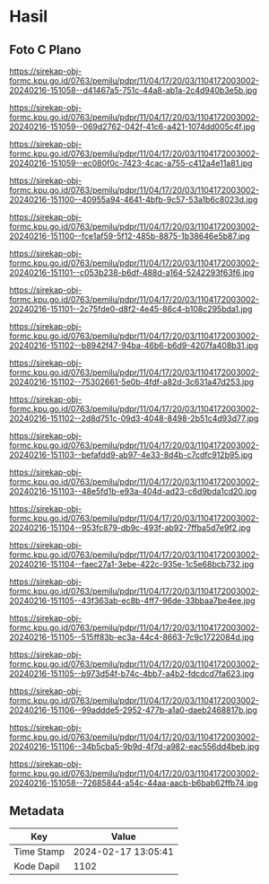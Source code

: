 # Hasil

## Foto C Plano

https://sirekap-obj-formc.kpu.go.id/0763/pemilu/pdpr/11/04/17/20/03/1104172003002-20240216-151058--d41467a5-751c-44a8-ab1a-2c4d940b3e5b.jpg

https://sirekap-obj-formc.kpu.go.id/0763/pemilu/pdpr/11/04/17/20/03/1104172003002-20240216-151059--069d2762-042f-41c6-a421-1074dd005c4f.jpg

https://sirekap-obj-formc.kpu.go.id/0763/pemilu/pdpr/11/04/17/20/03/1104172003002-20240216-151059--ec080f0c-7423-4cac-a755-c412a4e11a81.jpg

https://sirekap-obj-formc.kpu.go.id/0763/pemilu/pdpr/11/04/17/20/03/1104172003002-20240216-151100--40955a94-4641-4bfb-9c57-53a1b6c8023d.jpg

https://sirekap-obj-formc.kpu.go.id/0763/pemilu/pdpr/11/04/17/20/03/1104172003002-20240216-151100--fce1af59-5f12-485b-8875-1b38646e5b87.jpg

https://sirekap-obj-formc.kpu.go.id/0763/pemilu/pdpr/11/04/17/20/03/1104172003002-20240216-151101--c053b238-b6df-488d-a164-5242293f63f6.jpg

https://sirekap-obj-formc.kpu.go.id/0763/pemilu/pdpr/11/04/17/20/03/1104172003002-20240216-151101--2c75fde0-d8f2-4e45-86c4-b108c295bda1.jpg

https://sirekap-obj-formc.kpu.go.id/0763/pemilu/pdpr/11/04/17/20/03/1104172003002-20240216-151102--b8942f47-94ba-46b6-b6d9-4207fa408b31.jpg

https://sirekap-obj-formc.kpu.go.id/0763/pemilu/pdpr/11/04/17/20/03/1104172003002-20240216-151102--75302661-5e0b-4fdf-a82d-3c631a47d253.jpg

https://sirekap-obj-formc.kpu.go.id/0763/pemilu/pdpr/11/04/17/20/03/1104172003002-20240216-151102--2d8d751c-09d3-4048-8498-2b51c4d93d77.jpg

https://sirekap-obj-formc.kpu.go.id/0763/pemilu/pdpr/11/04/17/20/03/1104172003002-20240216-151103--befafdd9-ab97-4e33-8d4b-c7cdfc912b95.jpg

https://sirekap-obj-formc.kpu.go.id/0763/pemilu/pdpr/11/04/17/20/03/1104172003002-20240216-151103--48e5fd1b-e93a-404d-ad23-c6d9bda1cd20.jpg

https://sirekap-obj-formc.kpu.go.id/0763/pemilu/pdpr/11/04/17/20/03/1104172003002-20240216-151104--953fc879-db9c-493f-ab92-7ffba5d7e9f2.jpg

https://sirekap-obj-formc.kpu.go.id/0763/pemilu/pdpr/11/04/17/20/03/1104172003002-20240216-151104--faec27a1-3ebe-422c-935e-1c5e68bcb732.jpg

https://sirekap-obj-formc.kpu.go.id/0763/pemilu/pdpr/11/04/17/20/03/1104172003002-20240216-151105--43f363ab-ec8b-4ff7-96de-33bbaa7be4ee.jpg

https://sirekap-obj-formc.kpu.go.id/0763/pemilu/pdpr/11/04/17/20/03/1104172003002-20240216-151105--515ff83b-ec3a-44c4-8663-7c9c1722084d.jpg

https://sirekap-obj-formc.kpu.go.id/0763/pemilu/pdpr/11/04/17/20/03/1104172003002-20240216-151105--b973d54f-b74c-4bb7-a4b2-fdcdcd7fa623.jpg

https://sirekap-obj-formc.kpu.go.id/0763/pemilu/pdpr/11/04/17/20/03/1104172003002-20240216-151106--99addde5-2952-477b-a1a0-daeb2468817b.jpg

https://sirekap-obj-formc.kpu.go.id/0763/pemilu/pdpr/11/04/17/20/03/1104172003002-20240216-151106--34b5cba5-9b9d-4f7d-a982-eac556dd4beb.jpg

https://sirekap-obj-formc.kpu.go.id/0763/pemilu/pdpr/11/04/17/20/03/1104172003002-20240216-151058--72685844-a54c-44aa-aacb-b6bab62ffb74.jpg


## Metadata

| Key        | Value               |
| ---------- | ------------------- |
| Time Stamp | 2024-02-17 13:05:41 |
| Kode Dapil | 1102                |



